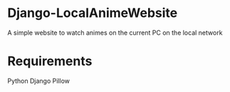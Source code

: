 # Django-LocalAnimeWebsite
A simple website to watch animes on the current PC on the local network

# Requirements
Python
Django
Pillow
